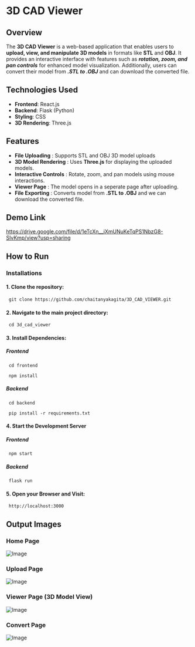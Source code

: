 # 3D CAD Viewer

## Overview

The **3D CAD Viewer** is a web-based application that enables users to **upload, view, and manipulate 3D models** in formats like **STL** and **OBJ**. It provides an interactive interface with features such as ***rotation, zoom, and pan controls*** for enhanced model visualization. Additionally, users can convert their model from ***.STL to .OBJ*** and can download the converted file.


## Technologies Used

- **Frontend**: React.js
- **Backend**: Flask (Python)
- **Styling**: CSS
- **3D Rendering**: Three.js


## Features

- **File Uploading** : Supports STL and OBJ 3D model uploads
- **3D Model Rendering** : Uses **Three.js** for displaying the uploaded models.
- **Interactive Controls** : Rotate, zoom, and pan models using mouse interactions.
- **Viewer Page** : The model opens in a seperate page after uploading.
- **File Exporting** : Converts model from **.STL to .OBJ** and we can download the converted file.

## Demo Link
https://drive.google.com/file/d/1eTcXn__iXmUNuKeTqPS1NbzG8-SlvKmp/view?usp=sharing


 ## How to Run <br/>
 
 ### Installations <br/>

   <h4>1. Clone the repository:</h4>
   <pre><code> git clone https://github.com/chaitanyakagita/3D_CAD_VIEWER.git </code></pre>

   <h4>2. Navigate to the main project directory:</h4>
   <pre><code> cd 3d_cad_viewer </code></pre>

   <h4>3. Install Dependencies:</h4>
   <h5>Frontend</h5>
   <pre><code> cd frontend </code></pre>
   <pre><code> npm install </code></pre>
   <h5>Backend</h5>
   <pre><code> cd backend </code></pre>  
   <pre><code> pip install -r requirements.txt </code></pre>           

   <h4>4. Start the Development Server</h4>
   <h5>Frontend</h5>
   <pre><code> npm start </code></pre>
   <h5>Backend</h5>
   <pre><code> flask run</code></pre>           

   <h4>5. Open your Browser and Visit:</h4>
   <pre><code> http://localhost:3000 </code></pre>
   

## Output Images <br/>

### Home Page
![Image](https://github.com/user-attachments/assets/499c4b91-09c0-4012-ab6b-9017c62cb34b)

### Upload Page
![Image](https://github.com/user-attachments/assets/9733b087-5956-4b54-9bb8-6fab3272a480)

### Viewer Page (3D Model View)
![Image](https://github.com/user-attachments/assets/92806f7f-79a9-46c5-8f3e-37d0dee1720c)

### Convert Page
![Image](https://github.com/user-attachments/assets/e172e943-cfc5-47a7-a3a3-23ed05617980)
